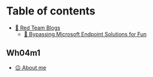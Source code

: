 # Table of contents

* [🥳 Red Team Blogs](README.md)
  * [🥲 Bypassing Microsoft Endpoint Solutions for Fun](red-team-blogs/bypassing-microsoft-endpoint-solutions-for-fun.md)

## Wh04m1

* [😉 About me](wh04m1/about-me.md)
